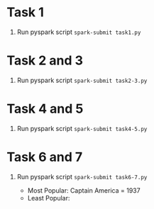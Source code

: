 # Task 1

1. Run pyspark script
`spark-submit task1.py`

# Task 2 and 3

1. Run pyspark script
`spark-submit task2-3.py`

# Task 4 and 5

1. Run pyspark script
`spark-submit task4-5.py`

# Task 6 and 7

1. Run pyspark script
`spark-submit task6-7.py`

   * Most Popular: Captain America = 1937
   * Least Popular: 
